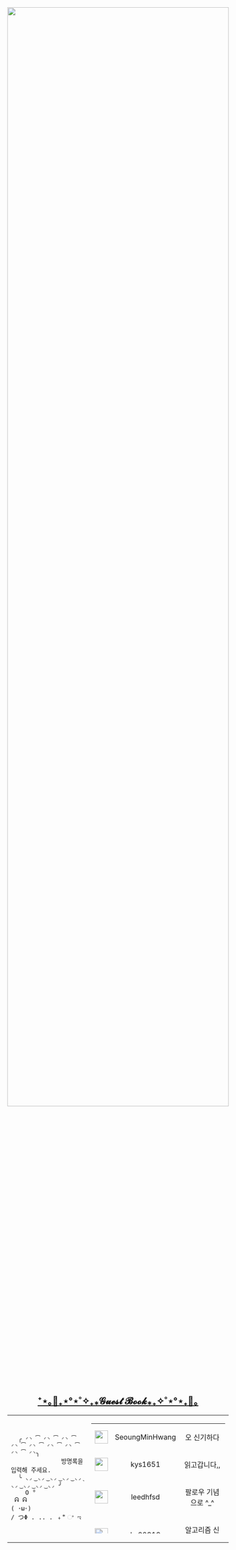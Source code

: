 
<img src="https://user-images.githubusercontent.com/101504594/234354992-88f43717-fdaa-45b4-b148-e0834cac840e.gif" width="100%" height="80%">


<h2 align="center" te>
  <a href="https://github.com/JEM1224/JEM1224/issues/1">
    <strong>⁺⋆｡🦋₊⋆°⋆˚✧₊⁎𝓖𝓾𝓮𝓼𝓽 𝓑𝓸𝓸𝓴⁎₊✧˚⋆°⋆₊🦋｡</strong>
  </a>
</h2>
<table align ="center">
  <td>
  <pre>
    <code>
  ╭ ◜◝ ͡ ◜◝ ͡ ◜◝ ͡ ◜◝ ͡ ◜◝ ͡ ◜◝ ͡ ◜◝ ͡ ◜◝ ͡ ◜◝╮
              방명록을 입력해 주세요.
  ╰ ◟◞ ͜ ◟◞ ͜ ◟◞ ͜ ◟◞ ͜ ◟◞ ͜ ◟◞ ͜ ◟◞ ͜ ◟◞ ͜ ◟◞ ╯
    O °
 ᕱ ᕱ
( ･ω･)
/ つΦ . .. . ﹢ ⃰ ଂ ಇ
    </code>
</pre>
</td>
  <td>

<!--Guestbook-->
<table align="center" height="250"><tr><td> <a href="https://github.com/SeoungMinHwang"><img width="30" src="https://avatars.githubusercontent.com/u/117965731?s=30&u=e98877b6a9a8b871a8ee63c5d2c1037e45b01ccf&v=4"/></a></td><td><p align="center">SeoungMinHwang</p></td><td><p align="center">오 신기하다</p></td></tr><tr><td> <a href="https://github.com/kys1651"><img width="30" src="https://avatars.githubusercontent.com/u/43926186?s=30&u=8307b1f2618006c2e11639c049871db384f3b092&v=4"/></a></td><td><p align="center">kys1651</p></td><td><p align="center">읽고갑니다,,</p></td></tr><tr><td> <a href="https://github.com/leedhfsd"><img width="30" src="https://avatars.githubusercontent.com/u/89757700?s=30&u=348535f5d99391f0d57c18711197b143139f6530&v=4"/></a></td><td><p align="center">leedhfsd</p></td><td><p align="center">팔로우 기념으로 ^_^</p></td></tr><tr><td> <a href="https://github.com/ks00919"><img width="30" src="https://avatars.githubusercontent.com/u/69795199?s=30&u=9decbbe84ff6dea6f924c188a714ea53dc75aaa0&v=4"/></a></td><td><p align="center">ks00919</p></td><td><p align="center">알고리즘 신을 만나다</p></td></tr><tr><td> <a href="https://github.com/JEM1224"><img width="30" src="https://avatars.githubusercontent.com/u/101504594?s=30&v=4"/></a></td><td><p align="center">JEM1224</p></td><td><p align="center">안녕하세요 ~~~ ! ! ! ! ! .....</p></td></tr></table></p></td></table>